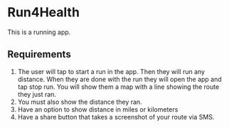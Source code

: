 
# Run4Health

This is a running app.


## Requirements

1. The user will tap to start a run in the app. Then they will run any distance. When they are done with the run they will open the app and tap stop run.  You will show them a map with a line showing the route they just ran. 
2. You must also show the distance they ran.
3. Have an option to show distance in miles or kilometers
4. Have a share button that takes a screenshot of your route via SMS. 



